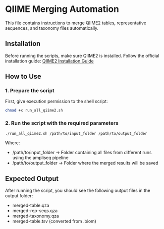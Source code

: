 # QIIME Merging Automation

This file contains instructions to merge QIIME2 tables, representative sequences, and taxonomy files automatically.

## Installation

Before running the scripts, make sure QIIME2 is installed.
Follow the official installation guide: [QIIME2 Installation Guide](https://docs.qiime2.org/2024.10/install/native/)


## How to Use

### 1. Prepare the script
First, give execution permission to the shell script:

```bash
chmod +x run_all_qiime2.sh
```
### 2. Run the script with the required parameters

```bash
./run_all_qiime2.sh /path/to/input_folder /path/to/output_folder
```

Where:

* /path/to/input_folder → Folder containing all files from different runs using the ampliseq pipeline
* /path/to/output_folder → Folder where the merged results will be saved

## Expected Output
After running the script, you should see the following output files in the output folder:

* merged-table.qza
* merged-rep-seqs.qza
* merged-taxonomy.qza
* merged-table.tsv (converted from .biom)
